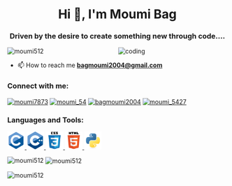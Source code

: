 <h1 align="center">Hi 👋, I'm Moumi Bag</h1>
<h3 align="center">Driven by the desire to create something new through code....</h3>

<img align="right" alt="coding" width="250" src="https://c8.alamy.com/comp/2C3XTMT/a-young-woman-with-dark-hair-works-on-a-laptop-work-from-home-freelance-stay-at-home-vector-flat-illustration-2C3XTMT.jpg">

<p align="left"> <img src="https://komarev.com/ghpvc/?username=moumi512&label=Profile%20views&color=0e75b6&style=flat" alt="moumi512" /> </p>

- 📫 How to reach me **bagmoumi2004@gmail.com**

<h3 align="left">Connect with me:</h3>
<p align="left">
<a href="https://instagram.com/moumi7873" target="blank"><img align="center" src="https://raw.githubusercontent.com/rahuldkjain/github-profile-readme-generator/master/src/images/icons/Social/instagram.svg" alt="moumi7873" height="30" width="40" /></a>
<a href="https://www.codechef.com/users/moumi_54" target="blank"><img align="center" src="https://cdn.jsdelivr.net/npm/simple-icons@3.1.0/icons/codechef.svg" alt="moumi_54" height="30" width="40" /></a>
<a href="https://www.hackerrank.com/bagmoumi2004" target="blank"><img align="center" src="https://raw.githubusercontent.com/rahuldkjain/github-profile-readme-generator/master/src/images/icons/Social/hackerrank.svg" alt="bagmoumi2004" height="30" width="40" /></a>
<a href="https://www.leetcode.com/moumi_5427" target="blank"><img align="center" src="https://raw.githubusercontent.com/rahuldkjain/github-profile-readme-generator/master/src/images/icons/Social/leet-code.svg" alt="moumi_5427" height="30" width="40" /></a>
</p>

<h3 align="left">Languages and Tools:</h3>
<p align="left"> <a href="https://www.cprogramming.com/" target="_blank" rel="noreferrer"> <img src="https://raw.githubusercontent.com/devicons/devicon/master/icons/c/c-original.svg" alt="c" width="40" height="40"/> </a> <a href="https://www.w3schools.com/cpp/" target="_blank" rel="noreferrer"> <img src="https://raw.githubusercontent.com/devicons/devicon/master/icons/cplusplus/cplusplus-original.svg" alt="cplusplus" width="40" height="40"/> </a> <a href="https://www.w3schools.com/css/" target="_blank" rel="noreferrer"> <img src="https://raw.githubusercontent.com/devicons/devicon/master/icons/css3/css3-original-wordmark.svg" alt="css3" width="40" height="40"/> </a> <a href="https://www.w3.org/html/" target="_blank" rel="noreferrer"> <img src="https://raw.githubusercontent.com/devicons/devicon/master/icons/html5/html5-original-wordmark.svg" alt="html5" width="40" height="40"/> </a> <a href="https://www.python.org" target="_blank" rel="noreferrer"> <img src="https://raw.githubusercontent.com/devicons/devicon/master/icons/python/python-original.svg" alt="python" width="40" height="40"/> </a> </p>

<p><img align="left" src="https://github-readme-stats.vercel.app/api/top-langs?username=moumi512&show_icons=true&locale=en&layout=compact" alt="moumi512" /></p>

<p>&nbsp;<img align="center" src="https://github-readme-stats.vercel.app/api?username=moumi512&show_icons=true&locale=en" alt="moumi512" /></p>

<p><img align="center" src="https://github-readme-streak-stats.herokuapp.com/?user=moumi512&" alt="moumi512" /></p>
